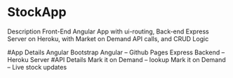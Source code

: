 # StockApp
Description
  Front-End Angular App with ui-routing, 
  Back-end Express Server on Heroku, 
  with Market on Demand API calls, and CRUD Logic

#App Details
	Angular Bootstrap 
	Angular – Github Pages
	Express Backend – Heroku Server
#API Details
	Mark it on Demand – lookup
	Mark it on Demand – Live stock updates


